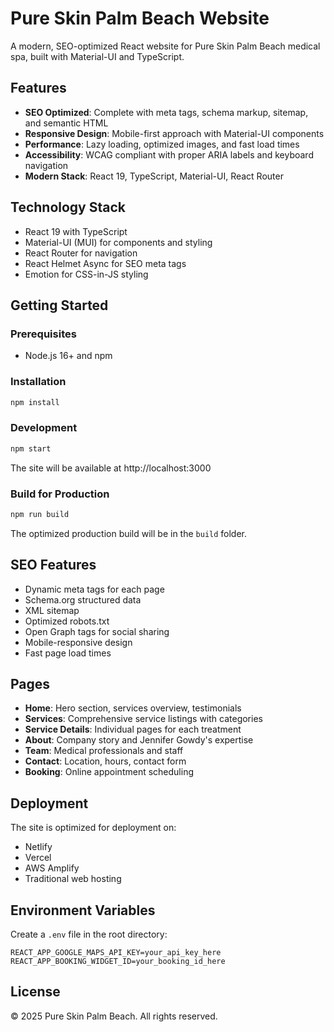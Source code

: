 # Pure Skin Palm Beach Website

A modern, SEO-optimized React website for Pure Skin Palm Beach medical spa, built with Material-UI and TypeScript.

## Features

- **SEO Optimized**: Complete with meta tags, schema markup, sitemap, and semantic HTML
- **Responsive Design**: Mobile-first approach with Material-UI components
- **Performance**: Lazy loading, optimized images, and fast load times
- **Accessibility**: WCAG compliant with proper ARIA labels and keyboard navigation
- **Modern Stack**: React 19, TypeScript, Material-UI, React Router

## Technology Stack

- React 19 with TypeScript
- Material-UI (MUI) for components and styling
- React Router for navigation
- React Helmet Async for SEO meta tags
- Emotion for CSS-in-JS styling

## Getting Started

### Prerequisites

- Node.js 16+ and npm

### Installation

```bash
npm install
```

### Development

```bash
npm start
```

The site will be available at http://localhost:3000

### Build for Production

```bash
npm run build
```

The optimized production build will be in the `build` folder.

## SEO Features

- Dynamic meta tags for each page
- Schema.org structured data
- XML sitemap
- Optimized robots.txt
- Open Graph tags for social sharing
- Mobile-responsive design
- Fast page load times

## Pages

- **Home**: Hero section, services overview, testimonials
- **Services**: Comprehensive service listings with categories
- **Service Details**: Individual pages for each treatment
- **About**: Company story and Jennifer Gowdy's expertise
- **Team**: Medical professionals and staff
- **Contact**: Location, hours, contact form
- **Booking**: Online appointment scheduling

## Deployment

The site is optimized for deployment on:
- Netlify
- Vercel
- AWS Amplify
- Traditional web hosting

## Environment Variables

Create a `.env` file in the root directory:

```
REACT_APP_GOOGLE_MAPS_API_KEY=your_api_key_here
REACT_APP_BOOKING_WIDGET_ID=your_booking_id_here
```

## License

© 2025 Pure Skin Palm Beach. All rights reserved.